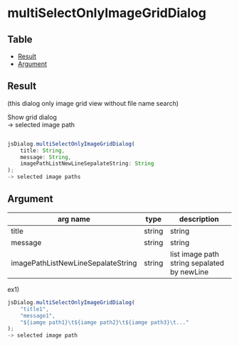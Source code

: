 # multiSelectOnlyImageGridDialog


Table
-----------------

* [Result](#result)
* [Argument](#argument)


## Result

(this dialog only image grid view without file name search)

Show grid dialog    
-> selected image path


```js.js

jsDialog.multiSelectOnlyImageGridDialog(
	title: String,
	message: String,
	imagePathListNewLineSepalateString: String
);
-> selected image paths
```

## Argument

| arg name | type | description |
| -------- | -------- | -------- |
| title | string | string |
| message | string | string |
| imagePathListNewLineSepalateString | string | list image path string sepalated by newLine |

ex1)

```js.js
jsDialog.multiSelectOnlyImageGridDialog(
	"title1",
	"message1",
	"${iamge path1}\t${iamge path2}\t${iamge path3}\t..."
);
-> selected image path
```
